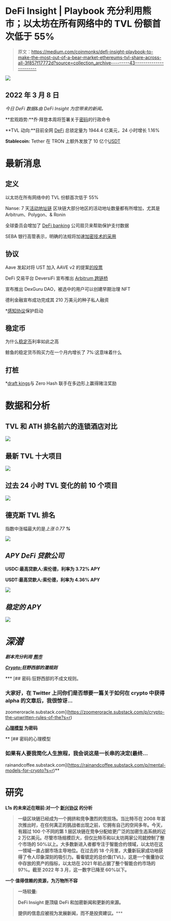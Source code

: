 # DeFi Insight | Playbook 充分利用熊市；以太坊在所有网络中的 TVL 份额首次低于 55%

> 原文：<https://medium.com/coinmonks/defi-insight-playbook-to-make-the-most-out-of-a-bear-market-ethereums-tvl-share-across-all-3f857f17772d?source=collection_archive---------43----------------------->

![](img/335c9a88638d84194355b5ab8fc268d8.png)

## 2022 年 3 月 8 日

*今日 DeFi 数据&由 DeFi Insight 为您带来的新闻。*

**宏观趋势:**乔·拜登本周将签署关于[密码](https://blockworks.co/us-president-joe-biden-to-sign-executive-order-on-crypto-this-week-report/)的行政命令

**TVL 动向:**目前全网 [DeFi](https://defillama.com/) 总锁定量为 1944.4 亿美元，24 小时增长 1.16%

**Stablecoin:** Tether 在 TRON 上额外发放了 10 亿个[USDT](https://twitter.com/whale_alert/status/1500859730041974788)

# 最新消息

## 定义

以太坊在所有网络中的 TVL 份额首次低于 55%

Nanse: 7 天[活动地址链](https://twitter.com/nansen_ai/status/1500833666162855937)
区块链大部分地区的活动地址数量都有所增加，尤其是 Arbitrum、Polygon、& Ronin

全球委员会增加了 [DeFi banking](https://cointelegraph.com/news/global-council-adds-defi-banking-firm-scallop-to-help-secure-payment-data) 公司扇贝来帮助保护支付数据

SEBA 银行高管表示，明确的法规将加速[加密技术的采用](https://cointelegraph.com/news/clear-regulations-will-accelerate-crypto-adoption-says-seba-bank-exec)

## 协议

Aave 发起对将 UST 加入 AAVE v2 的提案[的投票](https://app.aave.com/#/governance/65-QmYcKbka4WWgwVTcxE7esz2NJfzQbza5ya6oTUKhuFzPrN)

DeFi 交易平台 DeversiFi 宣布推出 [Arbitrum 跨链桥](https://twitter.com/deversifi/status/1500853979479261185)

宣布推出 DexGuru DAO，被选中的用户可以创建早期治理 NFT

德利金融宣布成功完成其 210 万美元的种子私人融资

*[感知协议](/sensefinance/sense-protocol-guarded-launch-a9628fdf29ec)保护启动

## 稳定币

为什么[稳定币](https://www.coindesk.com/layer2/2022/03/07/why-stablecoin-interest-rates-are-so-damn-high/)利率如此之高

鲸鱼的稳定货币购买力在一个月内增长了 7%:这意味着什么

## 打桩

*[draft kings](https://www.globenewswire.com/news-release/2022/03/07/2398061/0/en/DraftKings-Joins-Forces-With-Zero-Hash-to-Earn-Staking-Rewards-on-Polygon.html)与 Zero Hash 联手在多边形上赢得赌注奖励

# 数据和分析

## TVL 和 ATH 排名前六的连锁酒店对比

![](img/d934e0acd45b5e7b4cba4123ff92ff2b.png)

## 最新 TVL 十大项目

![](img/2434f927760644f53f8f2da68a811e7a.png)

## 过去 24 小时 TVL 变化的前 10 个项目

![](img/7bf929cdf426e452d07b6e1990679997.png)

## 德克斯 TVL 排名

指数中涨幅最大的是*上涨 0.77 **%***

*![](img/08d19fd46a9836c6610a2efbf8a4180c.png)*

## *APY DeFi 贷款公司*

**USDC:最高贷款人:索伦德，利率为 3.72% APY**

**USDT:最高贷款人:索伦德，利率为 4.36% APY**

*![](img/7a6e2634b1a658831cc606b0b6159126.png)*

## *稳定的 APY*

*![](img/990ddfa6530eaa472c3396453760b37a.png)*

# *深潜*

***剧本充分利用** [**熊市**](https://twitter.com/thedefiedge/status/1500898103225827330)*

***[**Crypto:**](https://zoomeroracle.substack.com/p/crypto-the-unwritten-rules-of-the?s=r)**狂野西部的潜规则*****

***[](https://zoomeroracle.substack.com/p/crypto-the-unwritten-rules-of-the?s=r) [## 密码:狂野西部的不成文规则。

### 大家好，在 Twitter 上问你们是否想要一篇关于如何在 crypto 中获得 alpha 的文章后，我很惊讶…

zoomeroracle.substack.com](https://zoomeroracle.substack.com/p/crypto-the-unwritten-rules-of-the?s=r) 

**[**心理模型**](https://rainandcoffee.substack.com/p/mental-models-for-crypto?s=r) **为密码****

**[](https://rainandcoffee.substack.com/p/mental-models-for-crypto?s=r) [## 密码的心理模型

### 如果有人要我简化人生旅程，我会说这是一长串的决定(最终…

rainandcoffee.substack.com](https://rainandcoffee.substack.com/p/mental-models-for-crypto?s=r)** 

# **研究**

****L1s 的未来近在眼前:对一个** [**新兴协议**](https://messari.io/article/the-future-of-l1s-is-near-an-analysis-of-an-emerging-protocol) 的分析**

> **一级区块链已经成为一个拥挤和竞争激烈的竞技场。当比特币在 2008 年首次推出时，在任何真正的挑战者出现之前，它拥有自己的空间多年。今天，有超过 100 个不同的第 1 层区块链在竞争分配给更广泛的加密生态系统的近 2 万亿美元。尽管市场规模巨大，但仅比特币和以太坊两家公司就控制了整个市场的 50%以上。大多数新进入者都专注于智能合约领域，以太坊在这一领域一直占据市场主导地位。在过去的 18 个月里，大量新玩家成功地获得了令人印象深刻的吸引力。看看锁定的总价值(TVL)，这是一个衡量协议中存放的资产的指标，以太坊在 2021 年初占据了整个智能合约市场的 97%。截至 2022 年 3 月，这一数字已降至 60%以下。**

**一个 **值得信赖的资源，为万物所不容****

> **一场较量:**
> 
> **DeFi Insight 是顶级 DeFi 和加密新闻和更新的来源。**
> 
> **提供的信息应被视为发展新闻，而不是投资建议。*****